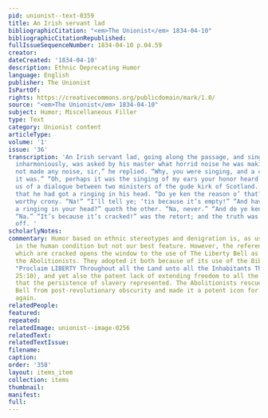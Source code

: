 ```yaml
---
pid: unionist--text-0359
title: An Irish servant lad
bibliographicCitation: "<em>The Unionist</em> 1834-04-10"
bibliographicCitationRepublished: 
fullIssueSequenceNumber: 1834-04-10 p.04.59
creator: 
dateCreated: '1834-04-10'
description: Ethnic Deprecating Humor
language: English
publisher: The Unionist
IsPartOf: 
rights: https://creativecommons.org/publicdomain/mark/1.0/
source: "<em>The Unionist</em> 1834-04-10"
subject: Humor; Miscellaneous Filler
type: Text
category: Unionist content
articleType: 
volume: '1'
issue: '36'
transcription: 'An Irish servant lad, going along the passage, and singing rather
  inharmoniously, was asked by his master what horrid noise he was making? “I have
  not made any noise, sir,” he replied. “Why, you were singing, and a confounded noise
  it was.” “Oh, perhaps it was the singing of my ears your honor heard.” This reminds
  us of a dialogue between two ministers of the gude kirk of Scotland. One complained
  that he had got a ringing in his head. “Do ye ken the reason o’ that?” asked his
  worthy crony. “Na!” “I’ll tell ye; ‘tis because it’s empty!” “And have ye never
  a ringing in your head?” quoth the other. “Na, never.” “And do ye ken the reason?,’
  “Na.” “It’s because it’s cracked!” was the retort; and the truth was not very far
  off. '
scholarlyNotes: 
commentary: Humor based on ethnic stereotypes and denigration is, as usual, prevelant
  in the human condition but not our best feature. However, the reference to things
  which are cracked opens the window to the use of The Liberty Bell as a symbol by
  the Abolitionists. They adopted it both because of its use of the Biblical phrase
  "Proclaim LIBERTY Throughout all the Land unto all the Inhabitants Thereof" (Leviticus
  25:10), and yet also the patent lack of extending freedom to all the inhabitants
  that the persistence of slavery represented. The Abolitionists rescued the Liberty
  Bell from post-revolutionary obscurity and made it a potent icon for freedom once
  again.
relatedPeople: 
featured: 
repeated: 
relatedImage: unionist--image-0256
relatedText: 
relatedTextIssue: 
filename: 
caption: 
order: '358'
layout: items_item
collection: items
thumbnail: 
manifest: 
full: 
---
```


